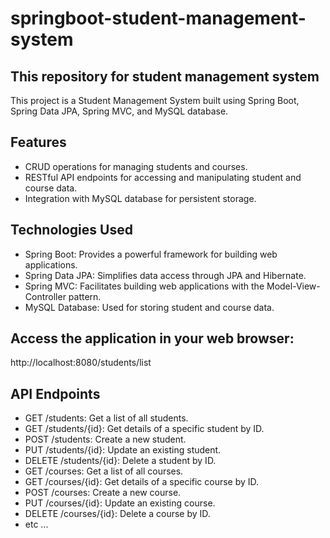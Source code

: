 # springboot-student-management-system

## This repository for student management system

This project is a Student Management System built using Spring Boot, Spring Data JPA, Spring MVC, and MySQL database.

## Features

- CRUD operations for managing students and courses.
- RESTful API endpoints for accessing and manipulating student and course data.
- Integration with MySQL database for persistent storage.

## Technologies Used

- Spring Boot: Provides a powerful framework for building web applications.
- Spring Data JPA: Simplifies data access through JPA and Hibernate.
- Spring MVC: Facilitates building web applications with the Model-View-Controller pattern.
- MySQL Database: Used for storing student and course data.

## Access the application in your web browser:

http://localhost:8080/students/list

## API Endpoints

- GET /students: Get a list of all students.
- GET /students/{id}: Get details of a specific student by ID.
- POST /students: Create a new student.
- PUT /students/{id}: Update an existing student.
- DELETE /students/{id}: Delete a student by ID.
- GET /courses: Get a list of all courses.
- GET /courses/{id}: Get details of a specific course by ID.
- POST /courses: Create a new course.
- PUT /courses/{id}: Update an existing course.
- DELETE /courses/{id}: Delete a course by ID.
- etc ...
